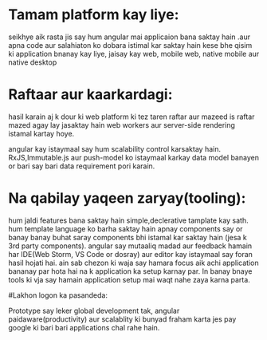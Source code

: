 # Tamam platform kay liye:

seikhye aik rasta jis say hum angular mai applicaion  bana saktay hain .aur apna code aur salahiaton ko dobara istimal kar saktay hain kese bhe qisim ki application bnanay kay liye, jaisay kay web, mobile web, native mobile aur native desktop

# Raftaar aur kaarkardagi:

hasil karain aj k dour ki web platform ki tez taren raftar aur mazeed is raftar mazed agay lay jasaktay hain web workers aur server-side rendering istamal kartay hoye.

angular kay istaymaal say hum scalability control karsaktay hain. 
RxJS,Immutable.js aur push-model ko istaymaal karkay data model banayen or bari say bari data requirement pori karain.


# Na qabilay yaqeen zaryay(tooling):

hum jaldi features bana saktay hain simple,declerative tamplate kay sath.
hum template language ko barha saktay hain apnay components say or banay banay buhat saray components bhi istamal kar saktay hain (jesa k 3rd party components).
angular say mutaaliq madad aur feedback hamain har IDE(Web Storm, VS Code or dosray) aur editor kay istaymaal say
 foran hasil hojati hai.
 ain sab chezon ki waja say hamara focus aik achi application bananay par hota hai
  na k application ka setup karnay par. In banay bnaye tools ki vja say hamain application setup mai waqt nahe zaya karna parta.
  


#Lakhon logon ka pasandeda:

Prototype say leker global development tak, 
angular paidaware(productivity) aur scalablity ki bunyad fraham karta jes pay google ki bari bari applications chal rahe hain.